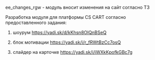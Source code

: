 ﻿ee_changes_rgw - модуль вносит изменения на сайт согласно ТЗ

Разработка модуля для платформы CS CART согласно предоставленного задания:

1) шоурум https://yadi.sk/d/kKhsn8OlQnBSeQ

2) блок мотивации https://yadi.sk/i/r_fRWtBzCc7osQ

3) слайдер на карточке https://yadi.sk/i/iWXkKpofkGBc7g